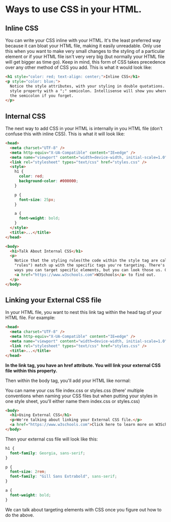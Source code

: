 # Ways to use CSS in your HTML.

## Inline CSS

<p>You can write your CSS inline with your HTML. It's the least preferred way because it can bloat your HTML file, making it easily unreadable. Only use this when you want to make very small changes to the styling of a particular element or if your HTML file isn't very very big (but normally your HTML file will get bigger as time go). Keep in mind, this form of CSS takes precedence over any other method of CSS you add. This is what it would look like:</p>

```html
<h1 style="color: red; text-align: center;">Inline CSS</h1>
<p style="color: blue;">
  Notice the style attributes, with your styling in double quotations. You end a
  style property with a ";" semicolon. Intellisense will show you where to put
  the semicolon if you forget.
</p>
```

## Internal CSS

<p>The next way to add CSS in your HTML is internally in you HTML file (don't confuse this with inline CSS). This is what it will look like:</p>

```html
<head>
  <meta charset="UTF-8" />
  <meta http-equiv="X-UA-Compatible" content="IE=edge" />
  <meta name="viewport" content="width=device-width, initial-scale=1.0" />
  <link rel="stylesheet" types="text/css" href="styles.css" />
  <style>
    h1 {
      color: red;
      background-color: #000000;
    }

    p {
      font-size: 25px;
    }

    a {
      font-weight: bold;
    }
  </style>
  <title>...</title>
</head>

<body>
  <h1>Talk About Internal CSS</h1>
  <p>
    Notice that the styling rules(the code within the style tag are called
    "rules") match up with the specific tags you're targeting. There's other
    ways you can target specific elements, but you can look those us. Go to
    <a href="https://www.w3schools.com">W3Schools</a> to find out.
  </p>
</body>
```

## Linking your External CSS file

<p>In your HTML file, you want to nest this link tag within the head tag of your HTML file. For example:</p>

```html
<head>
  <meta charset="UTF-8" />
  <meta http-equiv="X-UA-Compatible" content="IE=edge" />
  <meta name="viewport" content="width=device-width, initial-scale=1.0" />
  <link rel="stylesheet" types="text/css" href="styles.css" />
  <title>...</title>
</head>
```

<p style="font-weight: bold;">In the link tag, you have an href attribute. You will link your external CSS file within this property.</p>

<p>Then within the body tag, you'll add your HTML like normal:</p>

<p>You can name your css file index.css or styles.css (there' multiple conventions when naming your CSS files but when putting your styles in one style sheet, you'll either name them index.css or styles.css)</p>

```html
<body>
  <h1>Using External CSS</h1>
  <p>We're talking about linking your External CSS file.</p>
  <a href="https://www.w3schools.com">Click here to learn more on W3Schools.</a>
</body>
```

<p>Then your external css file will look like this:</p>

```css
h1 {
  font-family: Georgia, sans-serif;
}

p {
  font-size: 2rem;
  font-family: "Gill Sans Extrabold", sans-serif;
}

a {
  font-weight: bold;
}
```

<p>We can talk about targeting elements with CSS once you figure out how to do the above.</p>
